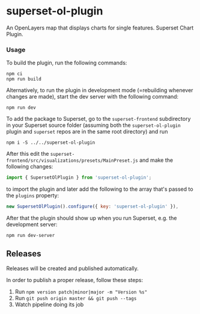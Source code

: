 # superset-ol-plugin

An OpenLayers map that displays charts for single features. Superset Chart Plugin.

### Usage

To build the plugin, run the following commands:

```
npm ci
npm run build
```

Alternatively, to run the plugin in development mode (=rebuilding whenever changes are made), start the dev server with the following command:

```
npm run dev
```

To add the package to Superset, go to the `superset-frontend` subdirectory in your Superset source folder (assuming both the `superset-ol-plugin` plugin and `superset` repos are in the same root directory) and run
```
npm i -S ../../superset-ol-plugin
```

After this edit the `superset-frontend/src/visualizations/presets/MainPreset.js` and make the following changes:

```js
import { SupersetOlPlugin } from 'superset-ol-plugin';
```

to import the plugin and later add the following to the array that's passed to the `plugins` property:
```js
new SupersetOlPlugin().configure({ key: 'superset-ol-plugin' }),
```

After that the plugin should show up when you run Superset, e.g. the development server:

```
npm run dev-server
```

## Releases

Releases will be created and published automatically.

In order to publish a proper release, follow these steps:

1. Run `npm version patch|minor|major -m "Version %s"`
2. Run `git push origin master && git push --tags`
3. Watch pipeline doing its job
